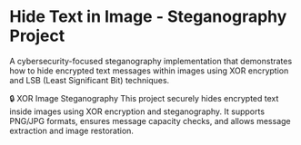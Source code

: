 # Hide Text in Image - Steganography Project

A cybersecurity-focused steganography implementation that demonstrates how to hide encrypted text messages within images using XOR encryption and LSB (Least Significant Bit) techniques.

🔒 XOR Image Steganography
This project securely hides encrypted text inside images using XOR encryption and steganography. It supports PNG/JPG formats, ensures message capacity checks, and allows message extraction and image restoration.
 
